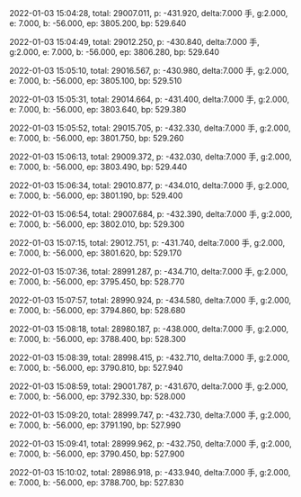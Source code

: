 2022-01-03 15:04:28, total: 29007.011, p: -431.920, delta:7.000 手, g:2.000, e: 7.000, b: -56.000, ep: 3805.200, bp: 529.640

2022-01-03 15:04:49, total: 29012.250, p: -430.840, delta:7.000 手, g:2.000, e: 7.000, b: -56.000, ep: 3806.280, bp: 529.640

2022-01-03 15:05:10, total: 29016.567, p: -430.980, delta:7.000 手, g:2.000, e: 7.000, b: -56.000, ep: 3805.100, bp: 529.510

2022-01-03 15:05:31, total: 29014.664, p: -431.400, delta:7.000 手, g:2.000, e: 7.000, b: -56.000, ep: 3803.640, bp: 529.380

2022-01-03 15:05:52, total: 29015.705, p: -432.330, delta:7.000 手, g:2.000, e: 7.000, b: -56.000, ep: 3801.750, bp: 529.260

2022-01-03 15:06:13, total: 29009.372, p: -432.030, delta:7.000 手, g:2.000, e: 7.000, b: -56.000, ep: 3803.490, bp: 529.440

2022-01-03 15:06:34, total: 29010.877, p: -434.010, delta:7.000 手, g:2.000, e: 7.000, b: -56.000, ep: 3801.190, bp: 529.400

2022-01-03 15:06:54, total: 29007.684, p: -432.390, delta:7.000 手, g:2.000, e: 7.000, b: -56.000, ep: 3802.010, bp: 529.300

2022-01-03 15:07:15, total: 29012.751, p: -431.740, delta:7.000 手, g:2.000, e: 7.000, b: -56.000, ep: 3801.620, bp: 529.170

2022-01-03 15:07:36, total: 28991.287, p: -434.710, delta:7.000 手, g:2.000, e: 7.000, b: -56.000, ep: 3795.450, bp: 528.770

2022-01-03 15:07:57, total: 28990.924, p: -434.580, delta:7.000 手, g:2.000, e: 7.000, b: -56.000, ep: 3794.860, bp: 528.680

2022-01-03 15:08:18, total: 28980.187, p: -438.000, delta:7.000 手, g:2.000, e: 7.000, b: -56.000, ep: 3788.400, bp: 528.300

2022-01-03 15:08:39, total: 28998.415, p: -432.710, delta:7.000 手, g:2.000, e: 7.000, b: -56.000, ep: 3790.810, bp: 527.940

2022-01-03 15:08:59, total: 29001.787, p: -431.670, delta:7.000 手, g:2.000, e: 7.000, b: -56.000, ep: 3792.330, bp: 528.000

2022-01-03 15:09:20, total: 28999.747, p: -432.730, delta:7.000 手, g:2.000, e: 7.000, b: -56.000, ep: 3791.190, bp: 527.990

2022-01-03 15:09:41, total: 28999.962, p: -432.750, delta:7.000 手, g:2.000, e: 7.000, b: -56.000, ep: 3790.450, bp: 527.900

2022-01-03 15:10:02, total: 28986.918, p: -433.940, delta:7.000 手, g:2.000, e: 7.000, b: -56.000, ep: 3788.700, bp: 527.830
